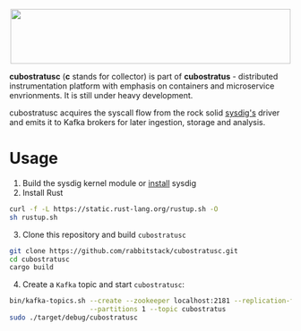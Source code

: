 <p align="center">
  <img width="500" height="98" src="https://github.com/rabbitstack/cubostratusc/blob/master/cubostratus.png" />
</p>

**cubostratusc** (**c** stands for collector) is part of **cubostratus** - distributed instrumentation platform with emphasis on containers and microservice envrionments. It is still under heavy development.

cubostratusc acquires the syscall flow from the rock solid [sysdig's](https://github.com/draios/sysdig) driver and emits it to Kafka brokers for later ingestion, storage and analysis.

# Usage

1. Build the sysdig kernel module or [install](http://www.sysdig.org/install/) sysdig
2. Install Rust
```bash
curl -f -L https://static.rust-lang.org/rustup.sh -O
sh rustup.sh
```
3. Clone this repository and build `cubostratusc` 
```bash
git clone https://github.com/rabbitstack/cubostratusc.git
cd cubostratusc
cargo build
````
4. Create a `Kafka` topic and start `cubostratusc`:
```bash
bin/kafka-topics.sh --create --zookeeper localhost:2181 --replication-factor 1 \
                    --partitions 1 --topic cubostratus
sudo ./target/debug/cubostratusc
```
